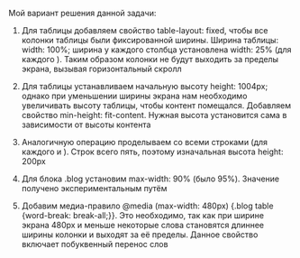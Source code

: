 Мой вариант решения данной задачи:

1. Для таблицы добавляем свойство table-layout: fixed, чтобы все колонки таблицы были фиксированной ширины. Ширина таблицы: width: 100%; ширина у каждого столбца установлена width: 25% (для каждого <td>). Таким образом колонки не будут выходить за пределы экрана, вызывая горизонтальный скролл

2. Для таблицы устанавливаем начальную высоту height: 1004px; однако при уменьшении ширины экрана нам необходимо увеличивать высоту таблицы, чтобы контент помещался. Добавляем свойство min-height: fit-content. Нужная высота установится сама в зависимости от высоты контента

3. Аналогичную операцию проделываем со всеми строками (для каждого <tr> и <td>). Строк всего пять, поэтому изначальная высота height: 200px

4. Для блока .blog установим max-width: 90% (было 95%). Значение получено экспериментальным путём

5. Добавим медиа-правило @media (max-width: 480px) {.blog table {word-break: break-all;}}. Это необходимо, так как при ширине экрана 480px и меньше некоторые слова становятся длиннее ширины колонки и выходят за её пределы. Данное свойство включает побуквенный перенос слов

